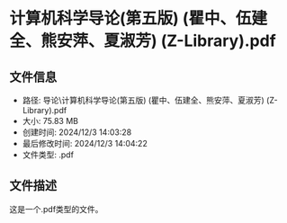 ﻿# 计算机科学导论(第五版) (瞿中、伍建全、熊安萍、夏淑芳) (Z-Library).pdf

## 文件信息
- 路径: 导论\计算机科学导论(第五版) (瞿中、伍建全、熊安萍、夏淑芳) (Z-Library).pdf
- 大小: 75.83 MB
- 创建时间: 2024/12/3 14:03:28
- 最后修改时间: 2024/12/3 14:04:22
- 文件类型: .pdf

## 文件描述
这是一个.pdf类型的文件。

